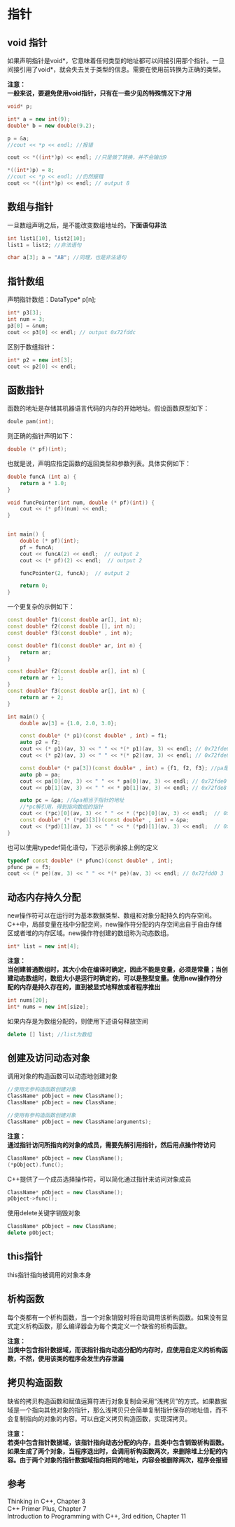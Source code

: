 
# 指针  

## void 指针  

如果声明指针是void\*，它意味着任何类型的地址都可以间接引用那个指针。一旦间接引用了void*，就会失去关于类型的信息。需要在使用前转换为正确的类型。  

**注意：**  
**一般来说，要避免使用void指针，只有在一些少见的特殊情况下才用**  

```c++
void* p;

int* a = new int(9);
double* b = new double(9.2);

p = &a;
//cout << *p << endl; //报错

cout << *((int*)p) << endl; //只是做了转换，并不会输出9

*((int*)p) = 8;
//cout << *p << endl; //仍然报错
cout << *((int*)p) << endl; // output 8
```

## 数组与指针  

一旦数组声明之后，是不能改变数组地址的。**下面语句非法**  

```c++
int list1[10], list2[10];
list1 = list2; //非法语句

char a[3]; a = "AB"; //同理，也是非法语句 
```

## 指针数组  

声明指针数组：DataType* p[n];

```c++
int* p3[3];
int num = 3;
p3[0] = &num;
cout << p3[0] << endl; // output 0x72fddc
```

区别于数组指针：  

```c++
int* p2 = new int[3];
cout << p2[0] << endl;
```

## 函数指针  

函数的地址是存储其机器语言代码的内存的开始地址。假设函数原型如下：  

```c++
doule pam(int);
```

则正确的指针声明如下：  

```c++
double (* pf)(int);
```

也就是说，声明应指定函数的返回类型和参数列表。具体实例如下：  

```c++
double funcA (int a) {
    return a * 1.0;
}

void funcPointer(int num, double (* pf)(int)) {
    cout << (* pf)(num) << endl;
}


int main() {
    double (* pf)(int);
    pf = funcA;
    cout << funcA(2) << endl;  // output 2
    cout << (* pf)(2) << endl;  // output 2

    funcPointer(2, funcA);  // output 2

    return 0;
}
```

一个更复杂的示例如下：  

```c++
const double* f1(const double ar[], int n);
const double* f2(const double [], int n);
const double* f3(const double* , int n);

const double* f1(const double* ar, int n) {
    return ar;
}

const double* f2(const double ar[], int n) {
    return ar + 1;
}
const double* f3(const double ar[], int n) {
    return ar + 2;
}

int main() {
    double av[3] = {1.0, 2.0, 3.0};

    const double* (* p1)(const double* , int) = f1;
    auto p2 = f2;
    cout << (* p1)(av, 3) << " " << *(* p1)(av, 3) << endl; // 0x72fde0 1
    cout << (* p2)(av, 3) << " " << *(* p2)(av, 3) << endl; // 0x72fde8 2

    const double* (* pa[3])(const double* , int) = {f1, f2, f3}; //pa是元素为函数指针的数组，即指向数组的指针
    auto pb = pa;
    cout << pa[0](av, 3) << " " << * pa[0](av, 3) << endl; // 0x72fde0 1
    cout << pb[1](av, 3) << " " << * pb[1](av, 3) << endl; // 0x72fde8 2

    auto pc = &pa; //&pa相当于指针的地址
    //*pc解引用，得到指向数组的指针
    cout << (*pc)[0](av, 3) << " " << * (*pc)[0](av, 3) << endl;  // 0x72fde0 1
    const double* (* (*pd)[3])(const double* , int) = &pa;
    cout << (*pd)[1](av, 3) << " " << * (*pd)[1](av, 3) << endl;  // 0x72fdc8 2
}
```

也可以使用typedef简化语句，下述示例承接上例的定义  

```c++
typedef const double* (* pfunc)(const double* , int);
pfunc pe = f3;
cout << (* pe)(av, 3) << " " << *(* pe)(av, 3) << endl; // 0x72fdd0 3
```

## 动态内存持久分配  

new操作符可以在运行时为基本数据类型、数组和对象分配持久的内存空间。C++中，局部变量在栈中分配空间，new操作符分配的内存空间出自于自由存储区或者堆的内存区域。new操作符创建的数组称为动态数组。  

```c++
int* list = new int[4];
```

**注意：**  
**当创建普通数组时，其大小会在编译时确定，因此不能是变量，必须是常量；当创建动态数组时，数组大小是运行时确定的，可以是整型变量。使用new操作符分配的内存是持久存在的，直到被显式地释放或者程序推出**  

```c++
int nums[20];
int* nums = new int[size];
```

如果内存是为数组分配的，则使用下述语句释放空间  

```C++
delete [] list; //list为数组
```

## 创建及访问动态对象  

调用对象的构造函数可以动态地创建对象  

```c++
//使用无参构造函数创建对象
ClassName* pObject = new ClassName();
ClassName* pObject = new ClassName;

//使用有参构造函数创建对象
ClassName* pObject = new ClassName(arguments);
```

**注意：**  
**通过指针访问所指向的对象的成员，需要先解引用指针，然后用点操作符访问**  

```c++
ClassName* pObject = new ClassName();
(*pObject).func();
```

C++提供了一个成员选择操作符，可以简化通过指针来访问对象成员  

```c++
ClassName* pObject = new ClassName();
pObject->func();
```

使用delete关键字销毁对象  

```c++
ClassName* pObject = new ClassName;
delete pObject;
```

## this指针  

this指针指向被调用的对象本身  

## 析构函数  

每个类都有一个析构函数，当一个对象销毁时将自动调用该析构函数。如果没有显式定义析构函数，那么编译器会为每个类定义一个缺省的析构函数。  

**注意：**  
**当类中包含指针数据域，而该指针指向动态分配的内存时，应使用自定义的析构函数，不然，使用该类的程序会发生内存泄漏**  

## 拷贝构造函数  

缺省的拷贝构造函数和赋值运算符进行对象复制会采用“浅拷贝”的方式。如果数据域是一个指向其他对象的指针，那么浅拷贝只会简单复制指针保存的地址值，而不会复制指向的对象的内容。可以自定义拷贝构造函数，实现深拷贝。

**注意：**  
**若类中包含指针数据域，该指针指向动态分配的内存，且类中包含销毁析构函数。如果生成了两个对象，当程序退出时，会调用析构函数两次，来删除堆上分配的内容。由于两个对象的指针数据域指向相同的地址，内容会被删除两次，程序会报错**  

## 参考  

Thinking in C++, Chapter 3  
C++ Primer Plus, Chapter 7  
Introduction to Programming with C++, 3rd edition, Chapter 11  
